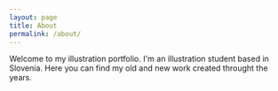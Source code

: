 ```yaml
---
layout: page
title: About
permalink: /about/
---
```


<div class="home">

<p>Welcome to my illustration portfolio. I'm an illustration student based in Slovenia. Here you can find my old and new work created throught the years.</p>


</div>
